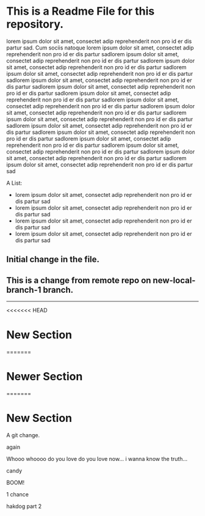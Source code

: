 # This is a Readme File for this repository.
lorem ipsum dolor sit amet, consectet adip reprehenderit non pro id er dis partur sad. Cum sociis natoque lorem ipsum dolor sit amet, consectet adip reprehenderit non pro id er dis partur sadlorem ipsum dolor sit amet, consectet adip reprehenderit non pro id er dis partur sadlorem ipsum dolor sit amet, consectet adip reprehenderit non pro id er dis partur sadlorem ipsum dolor sit amet, consectet adip reprehenderit non pro id er dis partur sadlorem ipsum dolor sit amet, consectet adip reprehenderit non pro id er dis partur sadlorem ipsum dolor sit amet, consectet adip reprehenderit non pro id er dis partur sadlorem ipsum dolor sit amet, consectet adip reprehenderit non pro id er dis partur sadlorem ipsum dolor sit amet, consectet adip reprehenderit non pro id er dis partur sadlorem ipsum dolor sit amet, consectet adip reprehenderit non pro id er dis partur sadlorem ipsum dolor sit amet, consectet adip reprehenderit non pro id er dis partur sadlorem ipsum dolor sit amet, consectet adip reprehenderit non pro id er dis partur sadlorem ipsum dolor sit amet, consectet adip reprehenderit non pro id er dis partur sadlorem ipsum dolor sit amet, consectet adip reprehenderit non pro id er dis partur sadlorem ipsum dolor sit amet, consectet adip reprehenderit non pro id er dis partur sadlorem ipsum dolor sit amet, consectet adip reprehenderit non pro id er dis partur sadlorem ipsum dolor sit amet, consectet adip reprehenderit non pro id er dis partur sad

A List:
- lorem ipsum dolor sit amet, consectet adip reprehenderit non pro id er dis partur sad
- lorem ipsum dolor sit amet, consectet adip reprehenderit non pro id er dis partur sad
- lorem ipsum dolor sit amet, consectet adip reprehenderit non pro id er dis partur sad
- lorem ipsum dolor sit amet, consectet adip reprehenderit non pro id er dis partur sad

## Initial change in the file.
## This is a change from remote repo on new-local-branch-1 branch.

---
<<<<<<< HEAD

# New Section
=======
# Newer Section
=======
# New Section

A git change.

again

Whooo whoooo do you love do you love now... i wanna know the truth...

candy

BOOM!

1 chance

hakdog part 2
